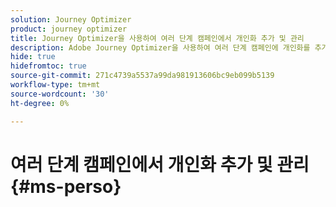 ```yaml
---
solution: Journey Optimizer
product: journey optimizer
title: Journey Optimizer을 사용하여 여러 단계 캠페인에서 개인화 추가 및 관리
description: Adobe Journey Optimizer을 사용하여 여러 단계 캠페인에 개인화를 추가하는 방법을 알아봅니다
hide: true
hidefromtoc: true
source-git-commit: 271c4739a5537a99da981913606bc9eb099b5139
workflow-type: tm+mt
source-wordcount: '30'
ht-degree: 0%

---
```


# 여러 단계 캠페인에서 개인화 추가 및 관리 {#ms-perso}


